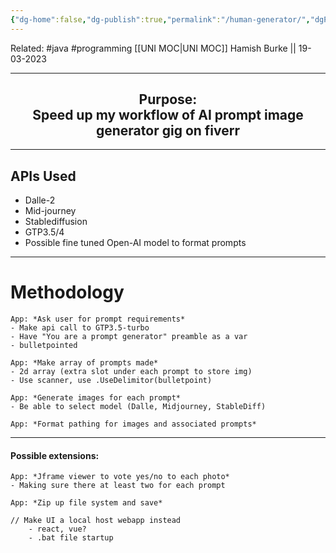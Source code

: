 ```yaml
---
{"dg-home":false,"dg-publish":true,"permalink":"/human-generator/","dgPassFrontmatter":true}
---
```


Related: #java #programming 
[[UNI MOC\|UNI MOC]]
Hamish Burke || 19-03-2023
***


<h2 align="center">
<strong>Purpose: <br>Speed up my workflow of AI prompt image generator gig on fiverr</strong>
</h2>


***


## APIs Used
- Dalle-2
- Mid-journey
- Stablediffusion
- GTP3.5/4
- Possible fine tuned Open-AI model to format prompts

***

# Methodology

```
App: *Ask user for prompt requirements* 
- Make api call to GTP3.5-turbo
- Have "You are a prompt generator" preamble as a var
- bulletpointed

App: *Make array of prompts made*
- 2d array (extra slot under each prompt to store img)
- Use scanner, use .UseDelimitor(bulletpoint)

App: *Generate images for each prompt*
- Be able to select model (Dalle, Midjourney, StableDiff) 

App: *Format pathing for images and associated prompts*
```


***

#### Possible extensions:

```
App: *Jframe viewer to vote yes/no to each photo*
- Making sure there at least two for each prompt

App: *Zip up file system and save*
```

```
// Make UI a local host webapp instead
	- react, vue?
	- .bat file startup
```
